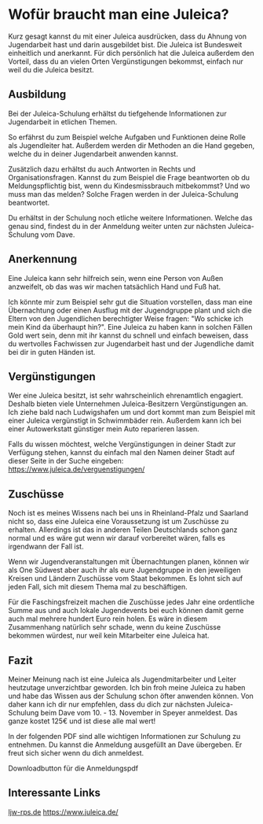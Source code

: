 # Wofür braucht man eine Juleica?

Kurz gesagt kannst du mit einer Juleica ausdrücken, dass du Ahnung von Jugendarbeit hast und darin ausgebildet bist. Die Juleica ist Bundesweit einheitlich und anerkannt. Für dich persönlich hat die Juleica außerdem den Vorteil, dass du an vielen Orten Vergünstigungen bekommst, einfach nur weil du die Juleica besitzt.

## Ausbildung

Bei der Juleica-Schulung erhältst du tiefgehende Informationen zur Jugendarbeit in etlichen Themen.

So erfährst du zum Beispiel welche Aufgaben und Funktionen deine Rolle als Jugendleiter hat. Außerdem werden dir Methoden an die Hand gegeben, welche du in deiner Jugendarbeit anwenden kannst.

Zusätzlich dazu erhältst du auch Antworten in Rechts und Organisationsfragen. Kannst du zum Beispiel die Frage beantworten ob du Meldungspflichtig bist, wenn du Kindesmissbrauch mitbekommst? Und wo muss man das melden? Solche Fragen werden in der Juleica-Schulung beantwortet.

Du erhältst in der Schulung noch etliche weitere Informationen. Welche das genau sind, findest du in der Anmeldung weiter unten zur nächsten Juleica-Schulung vom Dave.

## Anerkennung

Eine Juleica kann sehr hilfreich sein, wenn eine Person von Außen anzweifelt, ob das was wir machen tatsächlich Hand und Fuß hat.

Ich könnte mir zum Beispiel sehr gut die Situation vorstellen, dass man eine Übernachtung oder einen Ausflug mit der Jugendgruppe plant und sich die Eltern von den Jugendlichen berechtigter Weise fragen: "Wo schicke ich mein Kind da überhaupt hin?". Eine Juleica zu haben kann in solchen Fällen Gold wert sein, denn mit ihr kannst du schnell und einfach beweisen, dass du wertvolles Fachwissen zur Jugendarbeit hast und der Jugendliche damit bei dir in guten Händen ist.

## Vergünstigungen

Wer eine Juleica besitzt, ist sehr wahrscheinlich ehrenamtlich engagiert. Deshalb bieten viele Unternehmen Juleica-Besitzern Vergünstigungen an. Ich ziehe bald nach Ludwigshafen um und dort kommt man zum Beispiel mit einer Juleica vergünstigt in Schwimmbäder rein. Außerdem kann ich bei einer Autowerkstatt günstiger mein Auto reparieren lassen.

Falls du wissen möchtest, welche Vergünstigungen in deiner Stadt zur Verfügung stehen, kannst du einfach mal den Namen deiner Stadt auf dieser Seite in der Suche eingeben: https://www.juleica.de/verguenstigungen/

## Zuschüsse

Noch ist es meines Wissens nach bei uns in Rheinland-Pfalz und Saarland nicht so, dass eine Juleica eine Voraussetzung ist um Zuschüsse zu erhalten. Allerdings ist das in anderen Teilen Deutschlands schon ganz normal und es wäre gut wenn wir darauf vorbereitet wären, falls es irgendwann der Fall ist.

Wenn wir Jugendveranstaltungen mit Übernachtungen planen, können wir als One Südwest aber auch ihr als eure Jugendgruppe in den jeweiligen Kreisen und Ländern Zuschüsse vom Staat bekommen. Es lohnt sich auf jeden Fall, sich mit diesem Thema mal zu beschäftigen.

Für die Faschingsfreizeit machen die Zuschüsse jedes Jahr eine ordentliche Summe aus und auch lokale Jugendevents bei euch können damit gerne auch mal mehrere hundert Euro rein holen. Es wäre in diesem Zusammenhang natürlich sehr schade, wenn du keine Zuschüsse bekommen würdest, nur weil kein Mitarbeiter eine Juleica hat.

## Fazit

Meiner Meinung nach ist eine Juleica als Jugendmitarbeiter und Leiter heutzutage unverzichtbar geworden. Ich bin froh meine Juleica zu haben und habe das Wissen aus der Schulung schon öfter anwenden können. Von daher kann ich dir nur empfehlen, dass du dich zur nächsten Juleica-Schulung beim Dave vom 10. - 13. November in Speyer anmeldest. Das ganze kostet 125€ und ist diese alle mal wert!

In der folgenden PDF sind alle wichtigen Informationen zur Schulung zu entnehmen. Du kannst die Anmeldung ausgefüllt an Dave übergeben. Er freut sich sicher wenn du dich anmeldest.

Downloadbutton für die Anmeldungspdf

## Interessante Links

[ljw-rps.de](http://www.ljw-rps.de/index.php/fortbildung/juleica-schulung)
https://www.juleica.de/
